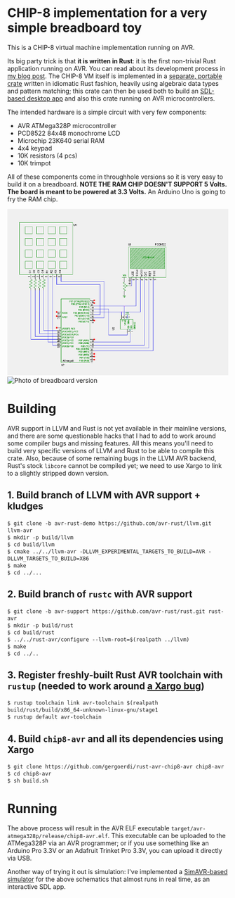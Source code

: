 # CHIP-8 implementation for a very simple breadboard toy

This is a CHIP-8 virtual machine implementation running on AVR. 

Its big party trick is that **it is written in Rust**: it is the first
non-trivial Rust application running on AVR. You can read about its
development process in [my blog post][blog]. The CHIP-8 VM itself is
implemented in a [separate, portable crate][chip8-engine] written in
idiomatic Rust fashion, heavily using algebraic data types and pattern
matching; this crate can then be used both to build
an [SDL-based desktop app][chip8-sdl] and also this crate running on
AVR microcontrollers.

The intended hardware is a simple circuit with very few components:

* AVR ATMega328P microcontroller
* PCD8522 84x48 monochrome LCD
* Microchip 23K640 serial RAM
* 4x4 keypad
* 10K resistors (4 pcs)
* 10K trimpot

All of these components come in throughhole versions so it is very
easy to build it on a breadboard. **NOTE THE RAM CHIP DOESN'T SUPPORT
5 Volts. The board is meant to be powered at 3.3 Volts.** An Arduino
Uno is going to fry the RAM chip.

![Schematics](board-schematics.png)
![Photo of breadboard version](https://gergo.erdi.hu/blog/2017-05-12-rust_on_avr__beyond_blinking/chip328.jpg)

# Building

AVR support in LLVM and Rust is not yet available in their mainline
versions, and there are some questionable hacks that I had to add to
work around some compiler bugs and missing features. All this means
you'll need to build very specific versions of LLVM and Rust to be
able to compile this crate. Also, because of some remaining bugs in
the LLVM AVR backend, Rust's stock `libcore` cannot be compiled yet;
we need to use Xargo to link to a slightly stripped down version.

## 1. Build branch of LLVM with AVR support + kludges

```
$ git clone -b avr-rust-demo https://github.com/avr-rust/llvm.git llvm-avr
$ mkdir -p build/llvm
$ cd build/llvm
$ cmake ../../llvm-avr -DLLVM_EXPERIMENTAL_TARGETS_TO_BUILD=AVR -DLLVM_TARGETS_TO_BUILD=X86
$ make
$ cd ../...
```

## 2. Build branch of `rustc` with AVR support

```
$ git clone -b avr-support https://github.com/avr-rust/rust.git rust-avr
$ mkdir -p build/rust
$ cd build/rust
$ ../../rust-avr/configure --llvm-root=$(realpath ../llvm)
$ make
$ cd ../..
```

## 3. Register freshly-built Rust AVR toolchain with `rustup` (needed to work around [a Xargo bug][xargo-rustup])

```
$ rustup toolchain link avr-toolchain $(realpath build/rust/build/x86_64-unknown-linux-gnu/stage1
$ rustup default avr-toolchain
```

## 4. Build `chip8-avr` and all its dependencies using Xargo

```
$ git clone https://github.com/gergoerdi/rust-avr-chip8-avr chip8-avr
$ cd chip8-avr
$ sh build.sh
```

# Running

The above process will result in the AVR ELF executable
`target/avr-atmega328p/release/chip8-avr.elf`. This executable can be
uploaded to the ATMega328P via an AVR programmer; or if you use
something like an Arduino Pro 3.3V or an Adafruit Trinket Pro 3.3V,
you can upload it directly via USB.

Another way of trying it out is simulation: I've implemented
a [SimAVR-based simulator][simavr] for the above schematics that
almost runs in real time, as an interactive SDL app.


[blog]: https://gergo.erdi.hu/blog/2017-05-12-rust_on_avr__beyond_blinking/
[chip8-engine]: https://github.com/gergoerdi/rust-avr-chip8-engine
[chip8-sdl]: https://github.com/gergoerdi/rust-avr-chip8-engine
[xargo-rustup]: https://github.com/japaric/xargo/issues/138
[simavr]: https://github.com/gergoerdi/rust-avr-chip8-simulator
